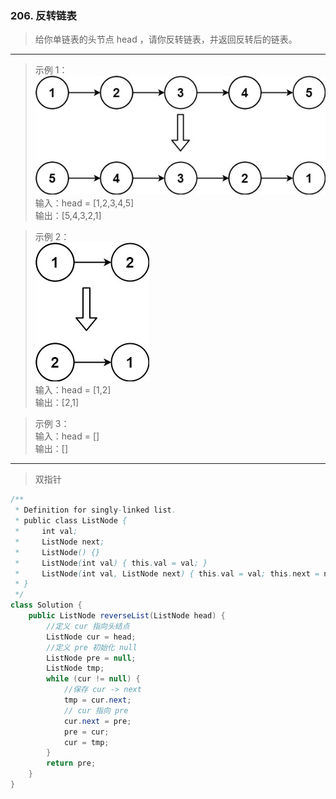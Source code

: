 ### 206. 反转链表

>给你单链表的头节点 head ，请你反转链表，并返回反转后的链表。   
***
>示例 1：   
>![示例1](rev1ex1.jpg)   
>输入：head = [1,2,3,4,5]   
>输出：[5,4,3,2,1]   

>示例 2：   
>![示例2](rev1ex2.jpg)   
>输入：head = [1,2]   
>输出：[2,1]   

>示例 3：   
>输入：head = []   
>输出：[]   
***
>双指针
```java
/**
 * Definition for singly-linked list.
 * public class ListNode {
 *     int val;
 *     ListNode next;
 *     ListNode() {}
 *     ListNode(int val) { this.val = val; }
 *     ListNode(int val, ListNode next) { this.val = val; this.next = next; }
 * }
 */
class Solution {
    public ListNode reverseList(ListNode head) {
        //定义 cur 指向头结点
        ListNode cur = head;
        //定义 pre 初始化 null
        ListNode pre = null;
        ListNode tmp;
        while (cur != null) {
            //保存 cur -> next
            tmp = cur.next;
            // cur 指向 pre
            cur.next = pre;
            pre = cur;
            cur = tmp;
        }
        return pre;
    }
}
```
